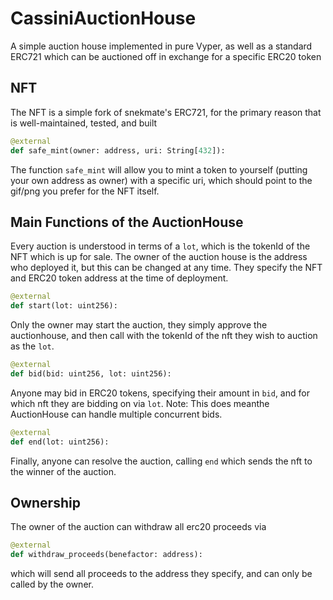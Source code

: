 # CassiniAuctionHouse

A simple auction house implemented in pure Vyper, as well as a standard ERC721 which can be auctioned off in exchange for a specific ERC20 token

## NFT

The NFT is a simple fork of snekmate's ERC721, for the primary reason that is well-maintained, tested, and built

```py
@external
def safe_mint(owner: address, uri: String[432]):
```

The function `safe_mint` will allow you to mint a token to yourself (putting your own address as owner) with a specific uri, which should point to the gif/png you prefer for the NFT itself.

## Main Functions of the AuctionHouse
Every auction is understood in terms of a `lot`, which is the tokenId of the NFT which is up for sale. The owner of the auction house is the address who deployed it, but this can be changed at any time. They specify the NFT and ERC20 token address at the time of deployment.

```py
@external
def start(lot: uint256):
```

Only the owner may start the auction, they simply approve the auctionhouse, and then call with the tokenId of the nft they wish to auction as the `lot`.

```py
@external
def bid(bid: uint256, lot: uint256):
```

Anyone may bid in ERC20 tokens, specifying their amount in `bid`, and for which nft they are bidding on via `lot`. Note: This does meanthe AuctionHouse can handle multiple concurrent bids.

```py
@external
def end(lot: uint256):
```

Finally, anyone can resolve the auction, calling `end` which sends the nft to the winner of the auction.

## Ownership

The owner of the auction can withdraw all erc20 proceeds via 

```py
@external
def withdraw_proceeds(benefactor: address):
```

which will send all proceeds to the address they specify, and can only be called by the owner.
